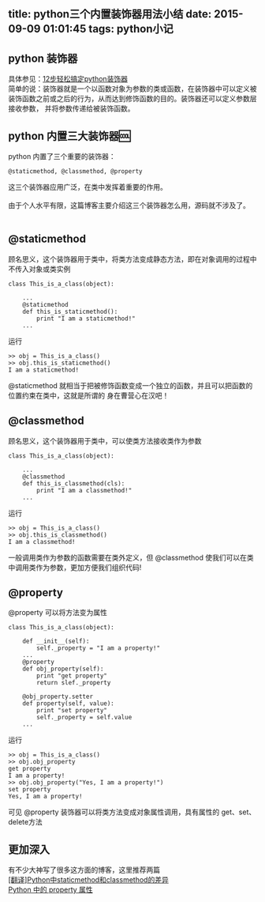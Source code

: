 title: python三个内置装饰器用法小结
date: 2015-09-09 01:01:45
tags: python小记
---
## python 装饰器
具体参见：[12步轻松搞定python装饰器](http://python.jobbole.com/81683/)<br/>
简单的说：装饰器就是一个以函数对象为参数的类或函数，在装饰器中可以定义被装饰函数之前或之后的行为，从而达到修饰函数的目的。装饰器还可以定义参数层接收参数，
并将参数传递给被装饰函数。<br/>

## python 内置三大装饰器🆒
python 内置了三个重要的装饰器：

    @staticmethod, @classmethod, @property

这三个装饰器应用广泛，在类中发挥着重要的作用。<br/>
<br/>
由于个人水平有限，这篇博客主要介绍这三个装饰器怎么用，源码就不涉及了。<br/>
<br/>

## @staticmethod
顾名思义，这个装饰器用于类中，将类方法变成静态方法，即在对象调用的过程中不传入对象或类实例

    class This_is_a_class(object):

        ...
        @staticmethod
        def this_is_staticmethod():
            print "I am a staticmethod!"
        ...

运行

    >> obj = This_is_a_class()
    >> obj.this_is_staticmethod()
    I am a staticmethod!

@staticmethod 就相当于把被修饰函数变成一个独立的函数，并且可以把函数的位置约束在类中，这就是所谓的 身在曹营心在汉吧！<br/>

## @classmethod
顾名思义，这个装饰器用于类中，可以使类方法接收类作为参数

    class This_is_a_class(object):

        ...
        @classmethod
        def this_is_classmethod(cls):
            print "I am a classmethod!"
        ...

运行

    >> obj = This_is_a_class()
    >> obj.this_is_classmethod()
    I am a classmethod!

一般调用类作为参数的函数需要在类外定义，但 @classmethod 使我们可以在类中调用类作为参数，更加方便我们组织代码!<br/>


## @property
@property 可以将方法变为属性

    class This_is_a_class(object):

        def __init__(self):
            self._property = "I am a property!"
        ...
        @property
        def obj_property(self):
            print "get property"
            return slef._property

        @obj_property.setter
        def property(self, value):
            print "set property"
            self._property = self.value
        ...

运行

    >> obj = This_is_a_class()
    >> obj.obj_property
    get property
    I am a property!
    >> obj.obj_property("Yes, I am a property!")
    set property
    Yes, I am a property!

可见 @property 装饰器可以将类方法变成对象属性调用，具有属性的 get、set、delete方法<br/>

## 更加深入
有不少大神写了很多这方面的博客，这里推荐两篇<br/>
[[翻译]Python中staticmethod和classmethod的差异](http://www.wklken.me/posts/2013/12/22/difference-between-staticmethod-and-classmethod-in-python.html) <br/>
[Python 中的 property 属性](http://python.jobbole.com/81967/)<br/>
